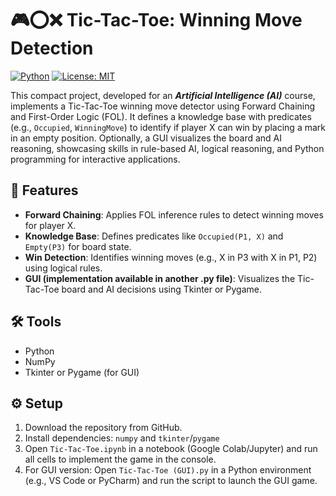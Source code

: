 # 🎮⭕❌ Tic-Tac-Toe: Winning Move Detection
[![Python](https://img.shields.io/badge/python-3.8+-blue.svg)](https://www.python.org/)
[![License: MIT](https://img.shields.io/badge/License-MIT-yellow.svg)](https://opensource.org/licenses/MIT)

This compact project, developed for an **_Artificial Intelligence (AI)_** course, implements a Tic-Tac-Toe winning move detector using Forward Chaining and First-Order Logic (FOL). It defines a knowledge base with predicates (e.g., `Occupied`, `WinningMove`) to identify if player X can win by placing a mark in an empty position. Optionally, a GUI visualizes the board and AI reasoning, showcasing skills in rule-based AI, logical reasoning, and Python programming for interactive applications.

## 🚀 Features
- **Forward Chaining**: Applies FOL inference rules to detect winning moves for player X.
- **Knowledge Base**: Defines predicates like `Occupied(P1, X)` and `Empty(P3)` for board state.
- **Win Detection**: Identifies winning moves (e.g., X in P3 with X in P1, P2) using logical rules.
- **GUI (implementation available in another .py file)**: Visualizes the Tic-Tac-Toe board and AI decisions using Tkinter or Pygame.

## 🛠️ Tools
- Python
- NumPy
- Tkinter or Pygame (for GUI)

## ⚙️ Setup
1. Download the repository from GitHub.
2. Install dependencies: `numpy` and `tkinter`/`pygame`
3. Open `Tic-Tac-Toe.ipynb` in a notebook (Google Colab/Jupyter) and run all cells to implement the game in the console.
4. For GUI version: Open `Tic-Tac-Toe (GUI).py` in a Python environment (e.g., VS Code or PyCharm) and run the script to launch the GUI game.
